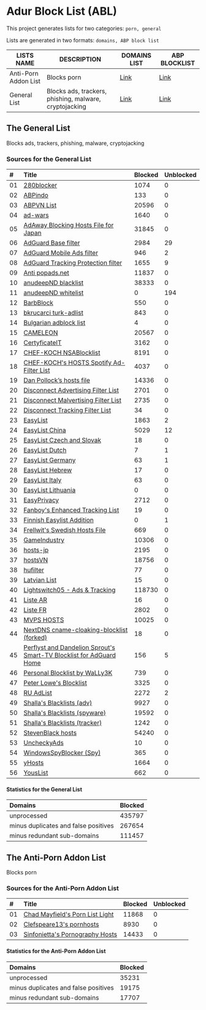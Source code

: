 
# Adur Block List (ABL)
This project generates lists for two categories: `porn, general`

Lists are generated in two formats: `domains, ABP block list`

|        LISTS NAME        |                      DESCRIPTION                       |                                  DOMAINS LIST                                  |                                  ABP BLOCKLIST                                   |
| ------------------------ | ------------------------------------------------------ | ------------------------------------------------------------------------------ | -------------------------------------------------------------------------------- |
|   Anti-Porn Addon List   |                      Blocks porn                       |  [Link](https://github.com/arapurayil/ABL/raw/master/lists/porn/domains.txt)   |  [Link](https://github.com/arapurayil/ABL/raw/master/lists/porn/blocklist.txt)   |
|       General List       | Blocks ads, trackers, phishing, malware, cryptojacking | [Link](https://github.com/arapurayil/ABL/raw/master/lists/general/domains.txt) | [Link](https://github.com/arapurayil/ABL/raw/master/lists/general/blocklist.txt) |

## The General List

Blocks ads, trackers, phishing, malware, cryptojacking

### Sources for the General List

| #    | Title                                                                                                                                          | Blocked  | Unblocked |
| :--- | :--------------------------------------------------------------------------------------------------------------------------------------------- | :------- | :-------- |
| 01   | [280blocker](https://280blocker.net/files/280blocker_domain.txt)                                                                               | 1074     | 0         |
| 02   | [ABPindo](https://raw.githubusercontent.com/ABPindo/indonesianadblockrules/master/subscriptions/abpindo.txt)                                   | 133      | 0         |
| 03   | [ABPVN List](https://abpvn.com/android/abpvn.txt)                                                                                              | 20596    | 0         |
| 04   | [ad-wars](https://raw.githubusercontent.com/jdlingyu/ad-wars/master/hosts)                                                                     | 1640     | 0         |
| 05   | [AdAway Blocking Hosts File for Japan](https://raw.githubusercontent.com/logroid/adaway-hosts/master/hosts_no_white.txt)                       | 31845    | 0         |
| 06   | [AdGuard Base filter](https://filters.adtidy.org/extension/chromium/filters/2.txt)                                                             | 2984     | 29        |
| 07   | [AdGuard Mobile Ads filter](https://filters.adtidy.org/extension/chromium/filters/11.txt)                                                      | 946      | 2         |
| 08   | [AdGuard Tracking Protection filter](https://filters.adtidy.org/extension/chromium/filters/3.txt)                                              | 1655     | 9         |
| 09   | [Anti popads.net](https://raw.githubusercontent.com/Yhonay/antipopads/master/popads.txt)                                                       | 11837    | 0         |
| 10   | [anudeepND blacklist](https://raw.githubusercontent.com/anudeepND/blacklist/master/adservers.txt)                                              | 38333    | 0         |
| 11   | [anudeepND whitelist](https://raw.githubusercontent.com/anudeepND/whitelist/master/domains/whitelist.txt)                                      | 0        | 194       |
| 12   | [BarbBlock](https://ssl.bblck.me/blacklists/hosts-file.txt)                                                                                    | 550      | 0         |
| 13   | [bkrucarci turk-adlist](https://raw.githubusercontent.com/bkrucarci/turk-adlist/master/hosts)                                                  | 843      | 0         |
| 14   | [Bulgarian adblock list](https://stanev.org/abp/adblock_bg.txt)                                                                                | 4        | 0         |
| 15   | [CAMELEON](http://sysctl.org/cameleon/hosts)                                                                                                   | 20567    | 0         |
| 16   | [CertyficateIT](https://raw.githubusercontent.com/MajkiIT/polish-ads-filter/master/polish-pihole-filters/hostfile.txt)                         | 3162     | 0         |
| 17   | [CHEF-KOCH NSABlocklist](https://github.com/CHEF-KOCH/NSABlocklist/raw/master/HOSTS/HOSTS)                                                     | 8191     | 0         |
| 18   | [CHEF-KOCH's HOSTS Spotify Ad-Filter List](https://raw.githubusercontent.com/CHEF-KOCH/Spotify-Ad-free/master/filters/Spotify-HOSTS.txt)       | 4037     | 0         |
| 19   | [Dan Pollock’s hosts file](https://someonewhocares.org/hosts/hosts)                                                                            | 14336    | 0         |
| 20   | [Disconnect Advertising Filter List](https://s3.amazonaws.com/lists.disconnect.me/simple_ad.txt)                                               | 2701     | 0         |
| 21   | [Disconnect Malvertising Filter List](https://s3.amazonaws.com/lists.disconnect.me/simple_malvertising.txt)                                    | 2735     | 0         |
| 22   | [Disconnect Tracking Filter List](https://s3.amazonaws.com/lists.disconnect.me/simple_tracking.txt)                                            | 34       | 0         |
| 23   | [EasyList](https://easylist.to/easylist/easylist.txt)                                                                                          | 1863     | 2         |
| 24   | [EasyList China](https://easylist-downloads.adblockplus.org/easylistchina.txt)                                                                 | 5029     | 12        |
| 25   | [EasyList Czech and Slovak](https://raw.githubusercontent.com/tomasko126/easylistczechandslovak/master/filters.txt)                            | 18       | 0         |
| 26   | [EasyList Dutch](https://easylist-downloads.adblockplus.org/easylistdutch.txt)                                                                 | 7        | 1         |
| 27   | [EasyList Germany](https://easylist.to/easylistgermany/easylistgermany.txt)                                                                    | 63       | 1         |
| 28   | [EasyList Hebrew](https://raw.githubusercontent.com/easylist/EasyListHebrew/master/EasyListHebrew.txt)                                         | 17       | 0         |
| 29   | [EasyList Italy](https://easylist-downloads.adblockplus.org/easylistitaly.txt)                                                                 | 63       | 0         |
| 30   | [EasyList Lithuania](https://raw.githubusercontent.com/EasyList-Lithuania/easylist_lithuania/master/easylistlithuania.txt)                     | 0        | 0         |
| 31   | [EasyPrivacy](https://easylist.to/easylist/easyprivacy.txt)                                                                                    | 2712     | 0         |
| 32   | [Fanboy's Enhanced Tracking List](https://fanboy.co.nz/enhancedstats.txt)                                                                      | 19       | 0         |
| 33   | [Finnish Easylist Addition](https://raw.githubusercontent.com/finnish-easylist-addition/finnish-easylist-addition/master/Finland_adb.txt)      | 0        | 1         |
| 34   | [Frellwit's Swedish Hosts File](https://raw.githubusercontent.com/lassekongo83/Frellwits-filter-lists/master/Frellwits-Swedish-Hosts-File.txt) | 669      | 0         |
| 35   | [GameIndustry](https://www.gameindustry.eu/files/hosts.txt)                                                                                    | 10306    | 0         |
| 36   | [hosts-jp](https://raw.githubusercontent.com/tiuxo/hosts/master/ads)                                                                           | 2195     | 0         |
| 37   | [hostsVN](https://raw.githubusercontent.com/bigdargon/hostsVN/master/hosts)                                                                    | 18756    | 0         |
| 38   | [hufilter](https://raw.githubusercontent.com/hufilter/hufilter/master/hufilter.txt)                                                            | 77       | 0         |
| 39   | [Latvian List](https://notabug.org/latvian-list/adblock-latvian/raw/master/lists/latvian-list.txt)                                             | 15       | 0         |
| 40   | [Lightswitch05 - Ads & Tracking](https://raw.githubusercontent.com/lightswitch05/hosts/master/ads-and-tracking-extended.txt)                   | 118730   | 0         |
| 41   | [Liste AR](https://easylist-downloads.adblockplus.org/Liste_AR.txt)                                                                            | 16       | 0         |
| 42   | [Liste FR](https://easylist-downloads.adblockplus.org/liste_fr.txt)                                                                            | 2802     | 0         |
| 43   | [MVPS HOSTS](http://winhelp2002.mvps.org/hosts.txt)                                                                                            | 10025    | 0         |
| 44   | [NextDNS cname-cloaking-blocklist (forked)](https://github.com/arapurayil/cname-cloaking-blocklist/raw/master/domains)                         | 18       | 0         |
| 45   | [Perflyst and Dandelion Sprout's Smart-TV Blocklist for AdGuard Home](https://github.com/Perflyst/PiHoleBlocklist/raw/master/SmartTV-AGH.txt)  | 156      | 5         |
| 46   | [Personal Blocklist by WaLLy3K](https://v.firebog.net/hosts/static/w3kbl.txt)                                                                  | 739      | 0         |
| 47   | [Peter Lowe's Blocklist](https://pgl.yoyo.org/adservers/serverlist.php?hostformat=adblockplus&showintro=1&mimetype=plaintext)                  | 3325     | 0         |
| 48   | [RU AdList](https://easylist-downloads.adblockplus.org/advblock.txt)                                                                           | 2272     | 2         |
| 49   | [Shalla's Blacklists (adv)](https://raw.githubusercontent.com/cbuijs/shallalist/master/adv/domains)                                            | 9927     | 0         |
| 50   | [Shalla's Blacklists (spyware)](https://raw.githubusercontent.com/cbuijs/shallalist/master/spyware/domains)                                    | 19592    | 0         |
| 51   | [Shalla's Blacklists (tracker)](https://raw.githubusercontent.com/cbuijs/shallalist/master/tracker/domains)                                    | 1242     | 0         |
| 52   | [StevenBlack hosts](https://raw.githubusercontent.com/StevenBlack/hosts/master/hosts)                                                          | 54240    | 0         |
| 53   | [UncheckyAds](https://raw.githubusercontent.com/FadeMind/hosts.extras/master/UncheckyAds/hosts)                                                | 10       | 0         |
| 54   | [WindowsSpyBlocker (Spy)](https://raw.githubusercontent.com/crazy-max/WindowsSpyBlocker/master/data/hosts/spy.txt)                             | 365      | 0         |
| 55   | [yHosts](https://raw.githubusercontent.com/vokins/yhosts/master/yhosts.txt)                                                                    | 1664     | 0         |
| 56   | [YousList](https://raw.githubusercontent.com/yous/YousList/master/hosts.txt)                                                                   | 662      | 0         |

#### Statistics for the General List

| Domains                                  | Blocked  |
| :--------------------------------------- | :------- |
| unprocessed                              | 435797   |
| minus duplicates and false positives     | 267654   |
| minus redundant sub-domains              | 111457   |

## The Anti-Porn Addon List

Blocks porn

### Sources for the Anti-Porn Addon List

| #    | Title                                                                                                                                            | Blocked | Unblocked |
| :--- | :----------------------------------------------------------------------------------------------------------------------------------------------- | :------ | :-------- |
| 01   | [Chad Mayfield's Porn List Light](https://raw.githubusercontent.com/chadmayfield/my-pihole-blocklists/master/lists/pi_blocklist_porn_top1m.list) | 11868   | 0         |
| 02   | [Clefspeare13's pornhosts](https://raw.githubusercontent.com/Clefspeare13/pornhosts/master/0.0.0.0/hosts)                                        | 8930    | 0         |
| 03   | [Sinfonietta's Pornography Hosts](https://raw.githubusercontent.com/Sinfonietta/hostfiles/master/pornography-hosts)                              | 14433   | 0         |

#### Statistics for the Anti-Porn Addon List

| Domains                                  | Blocked |
| :--------------------------------------- | :------ |
| unprocessed                              | 35231   |
| minus duplicates and false positives     | 19175   |
| minus redundant sub-domains              | 17707   |

